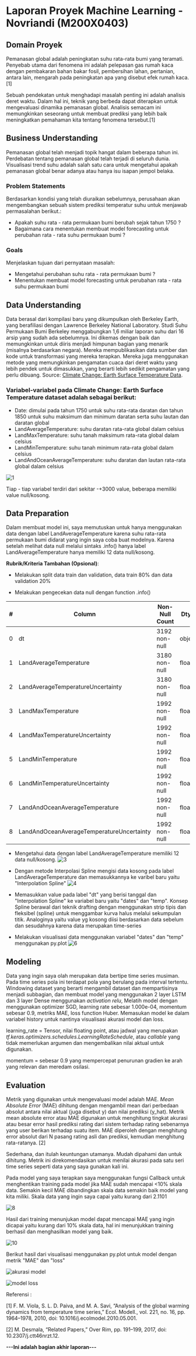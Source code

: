 ﻿# Laporan Proyek Machine Learning - Novriandi (M200X0403)

## Domain Proyek

Pemanasan global adalah peningkatan suhu rata-rata bumi yang teramati. Penyebab utama dari fenomena ini adalah pelepasan gas rumah kaca dengan pembakaran bahan bakar fosil, pembersihan lahan, pertanian, antara lain, mengarah pada peningkatan apa yang disebut efek rumah kaca. [1]

Sebuah pendekatan untuk menghadapi masalah penting ini adalah analisis deret waktu. Dalam hal ini, teknik yang berbeda dapat diterapkan untuk mengevaluasi dinamika pemanasan global. Analisis semacam ini memungkinkan seseorang untuk membuat prediksi yang lebih baik meningkatkan pemahaman kita tentang fenomena tersebut.[1]


## Business Understanding

Pemanasan global telah menjadi topik hangat dalam beberapa tahun ini. Perdebatan tentang pemanasan global telah terjadi di seluruh dunia. Visualisasi trend suhu adalah salah satu cara untuk mengetahui apakah pemanasan global benar adanya atau hanya isu isapan jempol belaka.


### Problem Statements

Berdasarkan kondisi yang telah diuraikan sebelumnya, perusahaan akan mengembangkan sebuah sistem prediksi temperatur suhu untuk menjawab permasalahan berikut.:
- Apakah suhu rata - rata permukaan bumi berubah sejak tahun 1750 ?
- Bagaimana cara menentukan membuat model forecasting untuk perubahan rata - rata suhu permukaan bumi ?

### Goals

Menjelaskan tujuan dari pernyataan masalah:
- Mengetahui perubahan suhu rata - rata permukaan bumi ?
- Menentukan membuat model forecasting untuk perubahan rata - rata suhu permukaan bumi



## Data Understanding
Data berasal dari kompilasi baru yang dikumpulkan oleh Berkeley Earth, yang berafiliasi dengan Lawrence Berkeley National Laboratory. Studi Suhu Permukaan Bumi Berkeley menggabungkan 1,6 miliar laporan suhu dari 16 arsip yang sudah ada sebelumnya. Ini dikemas dengan baik dan memungkinkan untuk diiris menjadi himpunan bagian yang menarik (misalnya berdasarkan negara). Mereka mempublikasikan data sumber dan kode untuk transformasi yang mereka terapkan. Mereka juga menggunakan metode yang memungkinkan pengamatan cuaca dari deret waktu yang lebih pendek untuk dimasukkan, yang berarti lebih sedikit pengamatan yang perlu dibuang. Source: [Climate Change: Earth Surface Temperature Data](https://www.kaggle.com/datasets/berkeleyearth/climate-change-earth-surface-temperature-data?datasetId=29&sortBy=voteCount).



### Variabel-variabel pada Climate Change: Earth Surface Temperature dataset adalah sebagai berikut:
- Date: dimulai pada tahun 1750 untuk suhu rata-rata daratan dan tahun 1850 untuk suhu maksimum dan minimum daratan serta suhu lautan dan daratan global
- LandAverageTemperature: suhu daratan rata-rata global dalam celsius
- LandMaxTemperature: suhu tanah maksimum rata-rata global dalam celsius
- LandMinTemperature: suhu tanah minimum rata-rata global dalam celsius
- LandAndOceanAverageTemperature: suhu daratan dan lautan rata-rata global dalam celsius

![1](https://user-images.githubusercontent.com/110442025/191176116-d8b580d7-36c8-4cab-ab00-cd9d37d5f85a.png)

Tiap - tiap variabel terdiri dari sekitar -+3000 value, beberapa memiliki value null/kosong.

## Data Preparation
Dalam membuat model ini, saya memutuskan untuk hanya menggunakan data dengan label LandAverageTemperature karena suhu rata-rata permukaan bumi didarat yang ingin saya coba buat modelnya. Karena setelah melihat data null melalui sintaks .info() hanya label LandAverageTemperature hanya memiliki 12 data null/kosong.

**Rubrik/Kriteria Tambahan (Opsional)**: 
- Melakukan split data train dan validation, data train 80% dan data validation 20%

- Melakukan pengecekan data null dengan function .info() 

| #   | Column                                    | Non-Null Count | Dtype   |
| --- | ------                                    | -------------- | -----   |
| 0   | dt                                        |  3192 non-null | object  |
| 1   | LandAverageTemperature                    | 3180 non-null  | float64 |
| 2   | LandAverageTemperatureUncertainty         | 3180 non-null  | float64 |
| 3   | LandMaxTemperature                        | 1992 non-null  | float64 |
| 4   | LandMaxTemperatureUncertainty             | 1992 non-null  | float64 |
| 5   | LandMinTemperature                        | 1992 non-null  | float64 |
| 6   | LandMinTemperatureUncertainty             | 1992 non-null  | float64 |
| 7   | LandAndOceanAverageTemperature            | 1992 non-null  | float64 |
| 8   | LandAndOceanAverageTemperatureUncertainty | 1992 non-null  | float64 |

- Mengetahui data dengan label LandAverageTemperature memiliki 12 data null/kosong. ![3](https://user-images.githubusercontent.com/110442025/191181707-5dfc0ca2-f4b3-4cc9-83fc-6d1796f88ef6.png)

- Dengan metode Interpolasi Spline mengisi data kosong pada label LandAverageTemperature dan memasukkannya ke varibel baru yaitu "Interpolation Spline" ![4](https://user-images.githubusercontent.com/110442025/191182055-f2a9f968-582f-402d-951f-12b0d36c0ed9.png)

- Memasukkan value pada label "dt" yang berisi tanggal dan "Interpolation Spline" ke variabel baru yaitu "dates" dan "temp". Konsep Spline berawal dari teknik drafting dengan menggunakan strip tipis dan fleksibel (spline) untuk menggambar kurva halus melalui sekumpulan titik. Analoginya yaitu value yg kosong diisi berdasarkan data sebelum dan sesudahnya karena data merupakan time-series

- Melakukan visualisasi data menggunakan variabel "dates" dan "temp" menggunakan py.plot ![6](https://user-images.githubusercontent.com/110442025/191182359-fe73a69f-4d5d-482b-bacf-ba4fa33f336d.png)



## Modeling
Data yang ingin saya olah merupakan data bertipe time series musiman. Pada time series pola ini terdapat pola yang berulang pada interval tertentu. Windowing dataset yang berarti mengambil dataset dan mempartisinya menjadi subbagian, dan membuat model yang menggunakan 2 layer LSTM dan 3 layer Dense menggunakan *activation relu*, Melatih model dengan menggunakan optimizer SGD, learning rate sebesar 1.000e-04, momentum sebesar 0.9, metriks MAE, loss function Huber. Memasukan model ke dalam variabel history untuk nantinya visualisasi akurasi model dan loss.

learning_rate = Tensor, nilai floating point, atau jadwal yang merupakan *tf.keras.optimizers.schedules.LearningRateSchedule*, atau *callable* yang tidak memerlukan argumen dan mengembalikan nilai aktual untuk digunakan.

momentum = sebesar 0.9 yang mempercepat penurunan gradien ke arah yang relevan dan meredam osilasi.

## Evaluation
Metrik yang digunakan untuk mengevaluasi model adalah MAE. *Mean Absolute Error* (MAE) dihitung dengan mengambil mean dari perbedaan absolut antara nilai aktual (juga disebut y) dan nilai prediksi (y_hat). Metrik mean absolute error atau MAE digunakan untuk menghitung tingkat akurasi atau besar error hasil prediksi rating dari sistem terhadap rating sebenarnya yang user berikan terhadap suatu item. MAE diperoleh dengan menghitung error absolut dari N pasang rating asli dan prediksi, kemudian menghitung rata-ratanya. [2]

Sederhana, dan itulah keuntungan utamanya. Mudah dipahami dan untuk dihitung. Metrik ini direkomendasikan untuk menilai akurasi pada satu seri time series seperti data yang saya gunakan kali ini. 

Pada model yang saya terapkan saya menggunakan fungsi Callback untuk menghentikan training pada model jika MAE sudah mencapai <10% skala data. Semakin kecil MAE dibandingkan skala data semakin baik model yang kita miliki. Skala data yang ingin saya capai yaitu kurang dari 2.1101 

![8](https://user-images.githubusercontent.com/110442025/191185242-ac0c0ea6-d1ce-47c8-8d7e-8d72c7c535f1.png)

Hasil dari training menunjukan model dapat mencapai MAE yang ingin dicapai yaitu kurang dari 10% skala data, hal ini menunjukkan training berhasil dan menghasilkan model yang baik.


![10](https://user-images.githubusercontent.com/110442025/191186794-e9c5647b-6b6c-456a-a23b-620596ecbcbb.png)

Berikut hasil dari visualisasi menggunakan py.plot untuk model dengan metrik "MAE" dan "loss"

![akurasi model](https://user-images.githubusercontent.com/110442025/191307339-3309761a-3ee9-411c-912d-2c3c1562547e.png)

![model loss](https://user-images.githubusercontent.com/110442025/191307356-2cca174c-3492-4eeb-8b26-4e67bbcfbd49.png)





Referensi :

[1] F. M. Viola, S. L. D. Paiva, and M. A. Savi, “Analysis of the global warming dynamics from temperature time series,” Ecol. Modell., vol. 221, no. 16, pp. 1964–1978, 2010, doi: 10.1016/j.ecolmodel.2010.05.001.

[2] M. Desmala, “Related Papers,” Over Rim, pp. 191–199, 2017, doi: 10.2307/j.ctt46nrzt.12.


**---Ini adalah bagian akhir laporan---**


